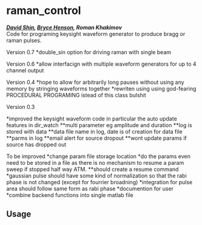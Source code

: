 # raman_control
***[David Shin](https://github.com/spicydonkey), [Bryce Henson](https://github.com/brycehenson), Roman Khakimov***   
Code for programing keysight waveform generator to produce bragg or raman pulses.

Version 0.7
*double_sin option for driving raman with single beam


Version 0.6
*allow interfacign with multiple waveform generators for up to 4 channel output


Version 0.4
*hope to allow for arbitrarily long pauses without using any memory by stringing waveforms together
*rewriten using using god-fearing PROCEDURAL PROGRAMING istead of this class bulshit

Version 0.3

*improved the keysight waveform code in particular the auto update features in dir_watch
**multi parameter eg amplitude and duration 
**log is stored with data
**data file name in log, date is of creation for data file
**parms in log
**email alert for source dropout
**wont update params if source has dropped out



To be improved
*change param file storage location
*do the params even need to be stored in a file as there is no mechanism to resume a param sweep if stopped half way ATM.
**should create a resume command
*gaussian pulse should have some kind of normalization so that the rabi phase is not changed (except for fourrier broadning)
*integration for pulse area should follow same form as rabi phase
*documention for user
*combine backend functions into single matlab file



## Usage

